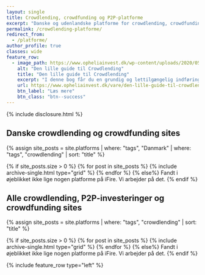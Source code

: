 ```yaml
---
layout: single
title: Crowdlending, crowdfunding og P2P-platforme
excerpt: "Danske og udenlandske platforme for crowdlending, crowdfunding og P2P-investeringer, som jeg investerer i"
permalink: /crowdlending-platforme/
redirect_from:
  - /platforme/
author_profile: true
classes: wide
feature_row:
  - image_path: https://www.opheliainvest.dk/wp-content/uploads/2020/05/Screenshot-2020-05-04-at-18.36.12.png
    alt: "Den lille guide til Crowdlending"
    title: "Den lille guide til Crowdlending"
    excerpt: "I denne bog får du en grundig og lettilgængelig indføring i emnet crowdlending, som er en passiv investeringsform. Formålet er at skabe et fast, løbende afkast. Guiden introducerer dig for lånemarkedet, og giver svar på alle de gængse spørgsmål vedrørende risikostyring, skat, valg af investeringsplatform og meget mere."
    url: https://www.opheliainvest.dk/vare/den-lille-guide-til-crowdlending/?ref=507
    btn_label: "Læs mere"
    btn_class: "btn--success"
---
```


{% include disclosure.html %}

## Danske crowdlending og crowdfunding sites

{% assign site_posts = site.platforms | where: "tags", "Danmark" | where: "tags", "crowdlending" | sort: "title" %}

<div class="feature__wrapper">

{% if site_posts.size > 0 %}
  {% for post in site_posts %}
    {% include archive-single.html type="grid" %}
  {% endfor %}
{% else%}
  Fandt i øjeblikket ikke lige nogen platforme på iFire. Vi arbejder på det.
{% endif %}

</div>

## Alle crowdlending, P2P-investeringer og crowdfunding sites

{% assign site_posts = site.platforms | where: "tags", "crowdlending" | sort: "title" %}

<div class="feature__wrapper">

{% if site_posts.size > 0 %}
  {% for post in site_posts %}
    {% include archive-single.html type="grid" %}
  {% endfor %}
{% else%}
  Fandt i øjeblikket ikke lige nogen platforme på iFire. Vi arbejder på det.
{% endif %}

</div>

{% include feature_row type="left" %}
